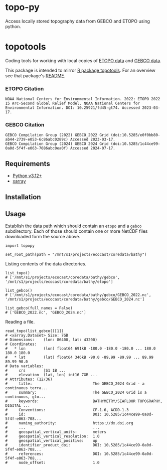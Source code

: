 # topo-py
Access locally stored topography data from GEBCO and ETOPO using python.




topotools
================

Coding tools for working with local copies of [ETOPO data](https://www.ncei.noaa.gov/products/etopo-global-relief-model) and [GEBCO data](https://www.gebco.net/data_and_products/gridded_bathymetry_data/#global).

This package is intended to mirror [R package topotools](https://github.com/BigelowLab/topotools).   For an overview see that package's [README](https://github.com/BigelowLab/topotools.md).

### ETOPO Citation

    NOAA National Centers for Environmental Information. 2022: ETOPO 2022 15 Arc-Second Global Relief Model. NOAA National Centers for Environmental Information. DOI: 10.25921/fd45-gt74. Accessed 2023-03-17.

### GEBCO Citation

    GEBCO Compilation Group (2022) GEBCO_2022 Grid (doi:10.5285/e0f0bb80-ab44-2739-e053-6c86abc0289c) Accessed 2023-03-17.
    GEBCO Compilation Group (2024) GEBCO 2024 Grid (doi:10.5285/1c44ce99-0a0d-5f4f-e063-7086abc0ea0f) Accessed 2024-07-17.
    

## Requirements

-  [Python v3.12+](https://www.python.org)
-  [xarray](https://xarray.dev/)

## Installation


## Usage

Establish the data path which should contain an `etopo` and a `gebco` subdirectory.  Each of those should contain one or more NetCDF files downloaded form the source above.

```
import topopy

set_root_path(path = "/mnt/s1/projects/ecocast/coredata/bathy")
```

Listing contents of the data directories.
```
list_topo()
# ['/mnt/s1/projects/ecocast/coredata/bathy/gebco', '/mnt/s1/projects/ecocast/coredata/bathy/etopo']

list_gebco()
# ['/mnt/s1/projects/ecocast/coredata/bathy/gebco/GEBCO_2022.nc', '/mnt/s1/projects/ecocast/coredata/bathy/gebco/GEBCO_2024.nc']

list_gebco(full_names = False)
# ['GEBCO_2022.nc', 'GEBCO_2024.nc']
```

Reading a file.
```
read_topo(list_gebco()[1])
# <xarray.Dataset> Size: 7GB
# Dimensions:    (lon: 86400, lat: 43200)
# Coordinates:
#   * lon        (lon) float64 691kB -180.0 -180.0 -180.0 ... 180.0 180.0 180.0
#   * lat        (lat) float64 346kB -90.0 -89.99 -89.99 ... 89.99 89.99 90.0
# Data variables:
#     crs        |S1 1B ...
#     elevation  (lat, lon) int16 7GB ...
# Attributes: (12/36)
#     title:                           The GEBCO_2024 Grid - a continuous terra...
#     summary:                         The GEBCO_2024 Grid is a continuous, glo...
#     keywords:                        BATHYMETRY/SEAFLOOR TOPOGRAPHY, DIGITAL ...
#     Conventions:                     CF-1.6, ACDD-1.3
#     id:                              DOI: 10.5285/1c44ce99-0a0d-5f4f-e063-708...
#     naming_authority:                https://dx.doi.org
#     ...                              ...
#     geospatial_vertical_units:       meters
#     geospatial_vertical_resolution:  1.0
#     geospatial_vertical_positive:    up
#     identifier_product_doi:          DOI: 10.5285/1c44ce99-0a0d-5f4f-e063-708...
#     references:                      DOI: 10.5285/1c44ce99-0a0d-5f4f-e063-708...
#     node_offset:                     1.0
```
